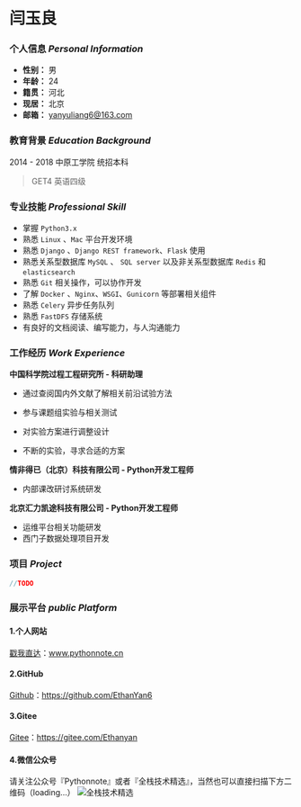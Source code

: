 # 闫玉良

### 个人信息 *Personal Information*

* **性别：** 男
* **年龄：** 24
* **籍贯：** 河北
* **现居：** 北京
* **邮箱：** yanyuliang6@163.com


### 教育背景 *Education Background*

2014 - 2018 中原工学院 统招本科
> GET4 英语四级


### 专业技能 *Professional Skill*

* 掌握 `Python3.x `
* 熟悉 `Linux` 、`Mac` 平台开发环境
* 熟悉 `Django` 、`Django REST framework`、`Flask` 使用
* 熟悉关系型数据库 `MySQL` 、 `SQL server` 以及非关系型数据库 `Redis` 和 `elasticsearch`
* 熟悉 `Git` 相关操作，可以协作开发
* 了解 `Docker` 、`Nginx`、`WSGI`、`Gunicorn` 等部署相关组件
* 熟悉 `Celery` 异步任务队列
* 熟悉 `FastDFS` 存储系统
* 有良好的文档阅读、编写能力，与人沟通能力


### 工作经历 *Work Experience*

**中国科学院过程工程研究所 - 科研助理**

* 通过查阅国内外文献了解相关前沿试验方法

* 参与课题组实验与相关测试

* 对实验方案进行调整设计

* 不断的实验，寻求合适的方案

**情非得已（北京）科技有限公司 - Python开发工程师**

* 内部课改研讨系统研发

**北京汇力凯途科技有限公司 - Python开发工程师**

* 运维平台相关功能研发
* 西门子数据处理项目开发


### 项目 *Project*

```java
//TODO
```


### 展示平台 *public Platform*

#### 1.个人网站
[戳我直达](http://ethanyan6.github.io/)：www.pythonnote.cn <br>

#### 2.GitHub
[Github](https://github.com/EthanYan6)：https://github.com/EthanYan6

#### 3.Gitee
[Gitee](https://gitee.com/Ethanyan)：https://gitee.com/Ethanyan

#### 4.微信公众号
请关注公众号『Pythonnote』或者『全栈技术精选』，当然也可以直接扫描下方二维码（loading...）
![全栈技术精选](https://github.com/EthanYan6/pic/raw/master/%E6%89%AB%E7%A0%81_%E6%90%9C%E7%B4%A2%E8%81%94%E5%90%88%E4%BC%A0%E6%92%AD%E6%A0%B7%E5%BC%8F-%E7%99%BD%E8%89%B2%E7%89%88.png)

